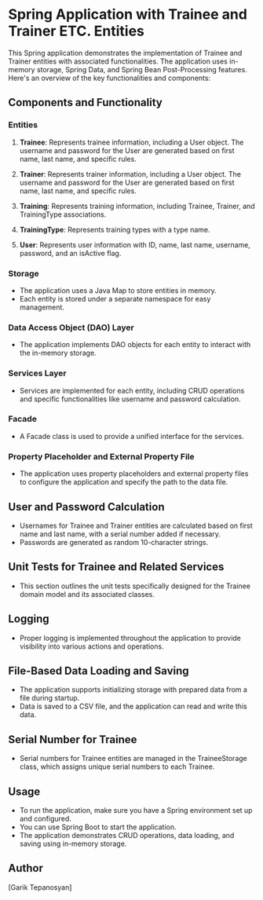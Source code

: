 # Spring Application with Trainee and Trainer ETC. Entities

This Spring application demonstrates the implementation of Trainee and Trainer entities with associated functionalities. The application uses in-memory storage, Spring Data, and Spring Bean Post-Processing features. Here's an overview of the key functionalities and components:

## Components and Functionality

### Entities

1. **Trainee**: Represents trainee information, including a User object. The username and password for the User are generated based on first name, last name, and specific rules.

2. **Trainer**: Represents trainer information, including a User object. The username and password for the User are generated based on first name, last name, and specific rules.

3. **Training**: Represents training information, including Trainee, Trainer, and TrainingType associations.

4. **TrainingType**: Represents training types with a type name.

5. **User**: Represents user information with ID, name, last name, username, password, and an isActive flag.

### Storage

- The application uses a Java Map to store entities in memory.
- Each entity is stored under a separate namespace for easy management.

### Data Access Object (DAO) Layer

- The application implements DAO objects for each entity to interact with the in-memory storage.

### Services Layer

- Services are implemented for each entity, including CRUD operations and specific functionalities like username and password calculation.

### Facade

- A Facade class is used to provide a unified interface for the services.

### Property Placeholder and External Property File

- The application uses property placeholders and external property files to configure the application and specify the path to the data file.

## User and Password Calculation

- Usernames for Trainee and Trainer entities are calculated based on first name and last name, with a serial number added if necessary.
- Passwords are generated as random 10-character strings.

## Unit Tests for Trainee and Related Services

- This section outlines the unit tests specifically designed for the Trainee domain model and its associated classes.

## Logging

- Proper logging is implemented throughout the application to provide visibility into various actions and operations.

## File-Based Data Loading and Saving

- The application supports initializing storage with prepared data from a file during startup.
- Data is saved to a CSV file, and the application can read and write this data.

## Serial Number for Trainee

- Serial numbers for Trainee entities are managed in the TraineeStorage class, which assigns unique serial numbers to each Trainee.

## Usage

- To run the application, make sure you have a Spring environment set up and configured.
- You can use Spring Boot to start the application.
- The application demonstrates CRUD operations, data loading, and saving using in-memory storage.

## Author

[Garik Tepanosyan]

